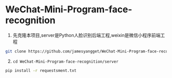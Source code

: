 # WeChat-Mini-Program-face-recognition
1. 先克隆本项目,server是Python人脸识别后端工程,weixin是微信小程序前端工程
``` bash
git clone https://github.com/jamesyangget/WeChat-Mini-Program-face-recognition.git
``` 
2. ```cd WeChat-Mini-Program-face-recognition/server```
``` bash
pip install -r requestsment.txt
``` 
